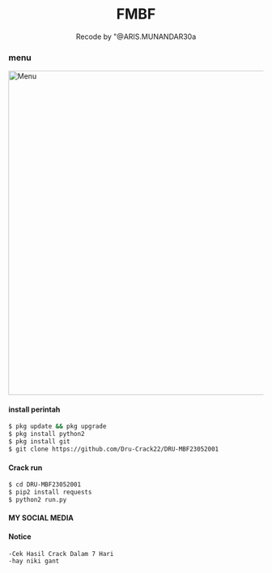 <h1 align="center">
  FMBF
</h1>
</div>
<p align="center">
  Recode by "@ARIS.MUNANDAR30a <ARIS.MUNANDAR30a < ://"www.facebook.com/ARIS.MUNANDAR30a>
</p>
<p align="center">
 
### menu
 <img src="https://github.com/Dru-Crack22/DRU-MBF23052001/blob/main/Screenshot_20210604_230504.jpg" width="640" title="Menu" alt="Menu">
</p>



####  install perintah 
```bash
$ pkg update && pkg upgrade
$ pkg install python2
$ pkg install git
$ git clone https://github.com/Dru-Crack22/DRU-MBF23052001
```
#### Crack run
```bash
$ cd DRU-MBF23052001
$ pip2 install requests
$ python2 run.py
```
#### MY SOCIAL MEDIA


#### Notice 
```bash 
-Cek Hasil Crack Dalam 7 Hari
-hay niki gant
